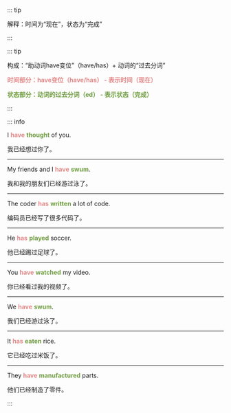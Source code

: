 ::: tip

解释：时间为“现在”，状态为“完成”

:::


::: tip

构成：“助动词have变位”（have/has）+ 动词的“过去分词”

**<font color="#e38787">时间部分：have变位（have/has） -  表示时间（现在）</font>**

**<font color="#6f9d40">状态部分：动词的过去分词（ed） - 表示状态（完成）</font>**

:::



::: info

I **<font color="#e38787">have</font>** **<font color="#6f9d40">thought</font>** of you.

我已经想过你了。

---

My friends and I **<font color="#e38787">have</font>** **<font color="#6f9d40">swum</font>**.

我和我的朋友们已经游过泳了。

---

The coder **<font color="#e38787">has</font>** **<font color="#6f9d40">written</font>** a lot of code.

编码员已经写了很多代码了。

---

He **<font color="#e38787">has</font>** **<font color="#6f9d40">played</font>** soccer.

他已经踢过足球了。

---

You **<font color="#e38787">have</font>** **<font color="#6f9d40">watched</font>** my video.

你已经看过我的视频了。

---

We **<font color="#e38787">have</font>** **<font color="#6f9d40">swum</font>**.

我们已经游过泳了。

---

It **<font color="#e38787">has</font>** **<font color="#6f9d40">eaten</font>** rice.

它已经吃过米饭了。

---

They **<font color="#e38787">have</font>** **<font color="#6f9d40">manufactured</font>** parts.

他们已经制造了零件。


:::